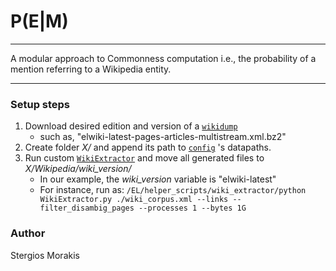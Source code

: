 # P(E|M)

***

A modular approach to Commonness computation i.e., the probability of a mention referring to a Wikipedia entity.

***

### Setup steps

1. Download desired edition and version of a [`wikidump`](https://dumps.wikimedia.org/elwiki/)
	+ such as, "elwiki-latest-pages-articles-multistream.xml.bz2"
1. Create folder *X/* and append its path to [`config`](EL/config.py) 's datapaths.
1. Run custom [`WikiExtractor`](EL/helper_scripts/wiki_extractor/WikiExtractor.py) and move all generated files to *X/Wikipedia/wiki_version/*
	+ In our example, the *wiki_version* variable is "elwiki-latest"
	+ For instance, run as: `/EL/helper_scripts/wiki_extractor/python WikiExtractor.py ./wiki_corpus.xml --links --filter_disambig_pages --processes 1 --bytes 1G`

### Author

Stergios Morakis